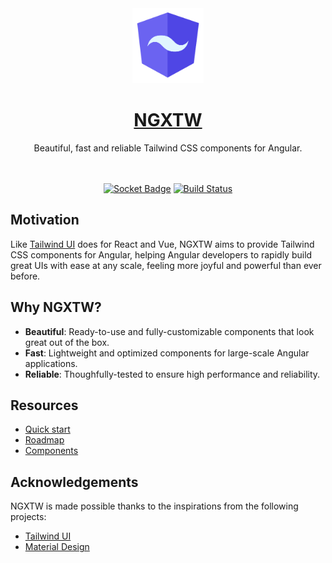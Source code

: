 <div align="center">
  <a href="https://www.ngxtw.com/">
    <img src="projects/docs/assets/images/ngxtw-logo-doc.png" alt="ngxtw" height="120" />
    <h1>NGXTW</h1>
  </a>
</div>

<div align="center">
Beautiful, fast and reliable Tailwind CSS components for Angular.
<br/>
<br/>
<br/>

[![Socket Badge](https://socket.dev/api/badge/npm/package/ngxtw)](https://socket.dev/npm/package/ngxtw/overview)
[![Build Status](https://dev.azure.com/ecologiciel/Lab/_apis/build/status%2Fngxtw-lib?repoName=William-Mba%2Fngxtw&branchName=master)](https://dev.azure.com/ecologiciel/Lab/_build/latest?definitionId=5&repoName=William-Mba%2Fngxtw&branchName=master)

</div>

## Motivation

Like [Tailwind UI](https://tailwindui.com/) does for React and Vue, NGXTW aims to provide Tailwind CSS components for Angular, helping Angular developers to rapidly build great UIs with ease at any scale, feeling more joyful and powerful than ever before.

## Why NGXTW?

- **Beautiful**: Ready-to-use and fully-customizable components that look great out of the box.
- **Fast**: Lightweight and optimized components for large-scale Angular applications.
- **Reliable**: Thoughfully-tested to ensure high performance and reliability.

## Resources

- [Quick start](https://ngxtw.com/quick-start)
- [Roadmap](https://www.ngxtw.com/roadmap)
- [Components](https://www.ngxtw.com/)


## Acknowledgements

NGXTW is made possible thanks to the inspirations from the following projects:

  - [Tailwind UI](https://tailwindui.com/)
  - [Material Design](https://m3.material.io/)

